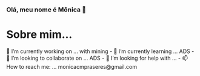 ### Olá, meu nome é Mônica 👋

<h1>Sobre mim...</h1>
<p>🔭 I’m currently working on ... with mining
- 🌱 I’m currently learning ... ADS
- 👯 I’m looking to collaborate on ... ADS
- 🤔 I’m looking for help with ...
- 📫 How to reach me: ... monicacmpraseres@gmail.com</p>


